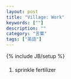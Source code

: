 ```yaml
---
layout: post
title: "Village: Work"
keywords: [""]
description: ""
category: "言葉"
tags: ["英語"]
---
```

{% include JB/setup %}



####
1. sprinkle fertilizer
